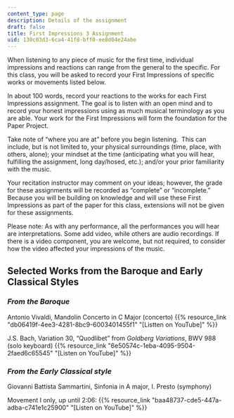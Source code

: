 ```yaml
---
content_type: page
description: Details of the assignment
draft: false
title: First Impressions 3 Assignment
uid: 130c03d3-6ca4-41f8-bff0-ee8d04e24abe
---
```

When listening to any piece of music for the first time, individual impressions and reactions can range from the general to the specific. For this class, you will be asked to record your First Impressions of specific works or movements listed below.

In about 100 words, record your reactions to the works for each First Impressions assignment. The goal is to listen with an open mind and to record your honest impressions using as much musical terminology as you are able. Your work for the First Impressions will form the foundation for the Paper Project.

Take note of “where you are at” before you begin listening.  This can include, but is not limited to, your physical surroundings (time, place, with others, alone); your mindset at the time (anticipating what you will hear, fulfilling the assignment, long day/hosed, etc.); and/or your prior familiarity with the music.

Your recitation instructor may comment on your ideas; however, the grade for these assignments will be recorded as “complete” or “incomplete.” Because you will be building on knowledge and will use these First Impressions as part of the paper for this class, extensions will not be given for these assignments.

Please note: As with any performance, all the performances you will hear are interpretations. Some add video, while others are audio recordings. If there is a video component, you are welcome, but not required, to consider how the video affected your impressions of the music.

## Selected Works from the Baroque and Early Classical Styles

### *From the Baroque*

Antonio Vivaldi, Mandolin Concerto in C Major (concerto) {{% resource_link "db06419f-4ee3-4281-8bc9-6003401455f1" "\[Listten on YouTube\]" %}}

J.S. Bach, Variation 30, “Quodlibet” from *Goldberg* *Variations*, BWV 988 (solo keyboard) {{% resource_link "6e50574c-1eba-4095-9504-2faed6c65545" "\[Listen on YouTube\]" %}}

### *From the Early Classical style*

Giovanni Battista Sammartini, Sinfonia in A major, I. Presto (symphony)

Movement I only, up until 2:06: {{% resource_link "baa48737-cde5-447a-adba-c741e1c25900" "\[Listen on YouTube\]" %}}